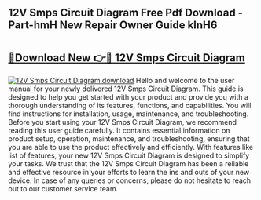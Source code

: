 ## 12V Smps Circuit Diagram Free Pdf Download - Part-hmH New Repair Owner Guide kInH6

# <h2><a href="http://dfh68f.blite.top/?on=12V+Smps+Circuit+Diagram">🔗Download New 👉🔴 12V Smps Circuit Diagram</a></h2>

[![12V Smps Circuit Diagram download](https://i.imgur.com/lujVjoI.png)](http://dfh68f.blite.top/?on=12V+Smps+Circuit+Diagram)
Hello and welcome to the user manual for your newly delivered 12V Smps Circuit Diagram. This guide is designed to help you get started with your product and provide you with a thorough understanding of its features, functions, and capabilities. You will find instructions for installation, usage, maintenance, and troubleshooting. Before you start using your 12V Smps Circuit Diagram, we recommend reading this user guide carefully. It contains essential information on product setup, operation, maintenance, and troubleshooting, ensuring that you are able to use the product effectively and efficiently. With features like list of features, your new 12V Smps Circuit Diagram is designed to simplify your tasks. We trust that the 12V Smps Circuit Diagram has been a reliable and effective resource in your efforts to learn the ins and outs of your new device. In case of any queries or concerns, please do not hesitate to reach out to our customer service team.
